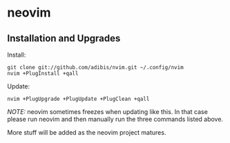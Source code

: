 # neovim

## Installation and Upgrades

Install:

    git clone git://github.com/adibis/nvim.git ~/.config/nvim
    nvim +PlugInstall +qall

Update:

    nvim +PlugUpgrade +PlugUpdate +PlugClean +qall

*NOTE:* neovim sometimes freezes when updating like this. In that case please run neovim and then manually run the three commands listed above.

More stuff will be added as the neovim project matures.
